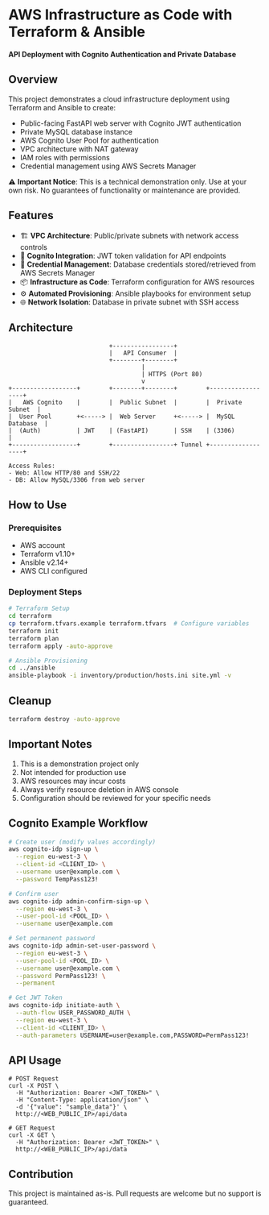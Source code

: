 # AWS Infrastructure as Code with Terraform & Ansible

**API Deployment with Cognito Authentication and Private Database**

## Overview
This project demonstrates a cloud infrastructure deployment using Terraform and Ansible to create:
- Public-facing FastAPI web server with Cognito JWT authentication
- Private MySQL database instance
- AWS Cognito User Pool for authentication
- VPC architecture with NAT gateway
- IAM roles with permissions
- Credential management using AWS Secrets Manager

⚠️ **Important Notice**: This is a technical demonstration only. Use at your own risk. No guarantees of functionality or maintenance are provided.

## Features
- 🏗️ **VPC Architecture**: Public/private subnets with network access controls
- 🔑 **Cognito Integration**: JWT token validation for API endpoints
- 🔐 **Credential Management**: Database credentials stored/retrieved from AWS Secrets Manager
- 📦 **Infrastructure as Code**: Terraform configuration for AWS resources
- ⚙️ **Automated Provisioning**: Ansible playbooks for environment setup
- 🌐 **Network Isolation**: Database in private subnet with SSH access

## Architecture
```plaintext
                            +-----------------+
                            |   API Consumer  |
                            +--------+--------+
                                     |
                                     | HTTPS (Port 80)
                                     v
+------------------+        +--------+--------+        +------------------+
|   AWS Cognito    |        |  Public Subnet  |        |  Private Subnet  |
|  User Pool       +<-----> |  Web Server     +<-----> |  MySQL Database  |
|  (Auth)          | JWT    | (FastAPI)       | SSH    | (3306)           |
+------------------+        +-----------------+ Tunnel +------------------+

Access Rules:
- Web: Allow HTTP/80 and SSH/22
- DB: Allow MySQL/3306 from web server
```

## How to Use

### Prerequisites
- AWS account
- Terraform v1.10+
- Ansible v2.14+
- AWS CLI configured

### Deployment Steps
```bash
# Terraform Setup
cd terraform
cp terraform.tfvars.example terraform.tfvars  # Configure variables
terraform init
terraform plan
terraform apply -auto-approve

# Ansible Provisioning
cd ../ansible
ansible-playbook -i inventory/production/hosts.ini site.yml -v
```

## Cleanup
```bash
terraform destroy -auto-approve
```

## Important Notes
1. This is a demonstration project only
2. Not intended for production use
3. AWS resources may incur costs
4. Always verify resource deletion in AWS console
5. Configuration should be reviewed for your specific needs

## Cognito Example Workflow
```bash
# Create user (modify values accordingly)
aws cognito-idp sign-up \
  --region eu-west-3 \
  --client-id <CLIENT_ID> \
  --username user@example.com \
  --password TempPass123!

# Confirm user
aws cognito-idp admin-confirm-sign-up \
  --region eu-west-3 \
  --user-pool-id <POOL_ID> \
  --username user@example.com

# Set permanent password
aws cognito-idp admin-set-user-password \
  --region eu-west-3 \
  --user-pool-id <POOL_ID> \
  --username user@example.com \
  --password PermPass123! \
  --permanent

# Get JWT Token
aws cognito-idp initiate-auth \
  --auth-flow USER_PASSWORD_AUTH \
  --region eu-west-3 \
  --client-id <CLIENT_ID> \
  --auth-parameters USERNAME=user@example.com,PASSWORD=PermPass123!
```

## API Usage
```
# POST Request
curl -X POST \
  -H "Authorization: Bearer <JWT_TOKEN>" \
  -H "Content-Type: application/json" \
  -d '{"value": "sample_data"}' \
  http://<WEB_PUBLIC_IP>/api/data

# GET Request
curl -X GET \
  -H "Authorization: Bearer <JWT_TOKEN>" \
  http://<WEB_PUBLIC_IP>/api/data
```

## Contribution
This project is maintained as-is. Pull requests are welcome but no support is guaranteed.
